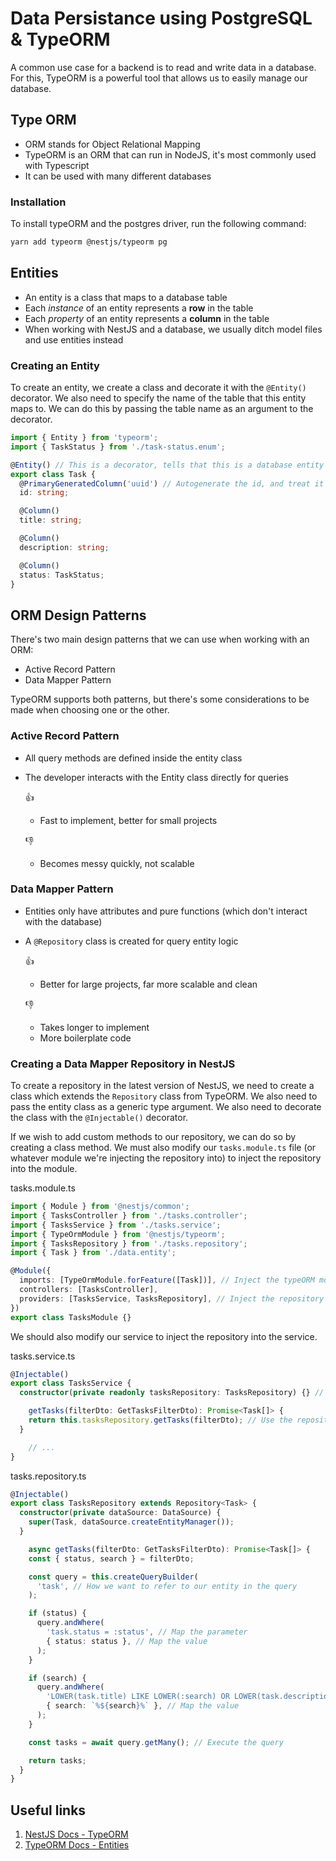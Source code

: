 # Data Persistance using PostgreSQL & TypeORM

A common use case for a backend is to read and write data in a database. For this, TypeORM is a powerful tool that allows us to easily manage our database.

## Type ORM

- ORM stands for Object Relational Mapping
- TypeORM is an ORM that can run in NodeJS, it's most commonly used with Typescript
- It can be used with many different databases

### Installation

To install typeORM and the postgres driver, run the following command:

```bash
yarn add typeorm @nestjs/typeorm pg
```

## Entities

- An entity is a class that maps to a database table
- Each *instance* of an entity represents a **row** in the table
- Each *property* of an entity represents a **column** in the table
- When working with NestJS and a database, we usually ditch model files and use entities instead

### Creating an Entity

To create an entity, we create a class and decorate it with the `@Entity()` decorator. We also need to specify the name of the table that this entity maps to. We can do this by passing the table name as an argument to the decorator.

```ts
import { Entity } from 'typeorm';
import { TaskStatus } from './task-status.enum';

@Entity() // This is a decorator, tells that this is a database entity
export class Task {
  @PrimaryGeneratedColumn('uuid') // Autogenerate the id, and treat it as the primary key
  id: string;

  @Column() 
  title: string;

  @Column()
  description: string;

  @Column()
  status: TaskStatus;
}
```

## ORM Design Patterns

There's two main design patterns that we can use when working with an ORM:

- Active Record Pattern
- Data Mapper Pattern

TypeORM supports both patterns, but there's some considerations to be made when choosing one or the other.

### Active Record Pattern

- All query methods are defined inside the entity class
- The developer interacts with the Entity class directly for queries

  👍

  - Fast to implement, better for small projects

  👎

  - Becomes messy quickly, not scalable

### Data Mapper Pattern

- Entities only have attributes and pure functions (which don't interact with the database)
- A `@Repository` class is created for query entity logic

  👍
  - Better for large projects, far more scalable and clean

  👎

  - Takes longer to implement
  - More boilerplate code

### Creating a Data Mapper Repository in NestJS

To create a repository in the latest version of NestJS, we need to create a class which extends the `Repository` class from TypeORM. We also need to pass the entity class as a generic type argument. We also need to decorate the class with the `@Injectable()` decorator.

If we wish to add custom methods to our repository, we can do so by creating a class method. We must also modify our `tasks.module.ts` file (or whatever module we're injecting the repository into) to inject the repository into the module.

tasks.module.ts

```ts
import { Module } from '@nestjs/common';
import { TasksController } from './tasks.controller';
import { TasksService } from './tasks.service';
import { TypeOrmModule } from '@nestjs/typeorm';
import { TasksRepository } from './tasks.repository';
import { Task } from './data.entity';

@Module({
  imports: [TypeOrmModule.forFeature([Task])], // Inject the typeORM module and specify the entities
  controllers: [TasksController],
  providers: [TasksService, TasksRepository], // Inject the repository into the module
})
export class TasksModule {}
```

We should also modify our service to inject the repository into the service.

tasks.service.ts

```ts
@Injectable()
export class TasksService {
  constructor(private readonly tasksRepository: TasksRepository) {} // Inject the repository into the service constructor

    getTasks(filterDto: GetTasksFilterDto): Promise<Task[]> {
    return this.tasksRepository.getTasks(filterDto); // Use the repository custom method
  }

    // ...
}
```

tasks.repository.ts

```ts
@Injectable()
export class TasksRepository extends Repository<Task> {
  constructor(private dataSource: DataSource) {
    super(Task, dataSource.createEntityManager());
  }

    async getTasks(filterDto: GetTasksFilterDto): Promise<Task[]> {
    const { status, search } = filterDto;

    const query = this.createQueryBuilder(
      'task', // How we want to refer to our entity in the query
    );

    if (status) {
      query.andWhere(
        'task.status = :status', // Map the parameter
        { status: status }, // Map the value
      );
    }

    if (search) {
      query.andWhere(
        'LOWER(task.title) LIKE LOWER(:search) OR LOWER(task.description) LIKE LOWER(:search)', // Map the parameter
        { search: `%${search}%` }, // Map the value
      );
    }

    const tasks = await query.getMany(); // Execute the query

    return tasks;
  }
}
```

## Useful links

1. [NestJS Docs - TypeORM](https://docs.nestjs.com/techniques/database#typeorm-integration)
2. [TypeORM Docs - Entities](https://typeorm.io/#/entities)